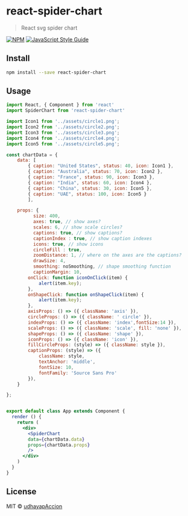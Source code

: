 # react-spider-chart

> React svg spider chart

[![NPM](https://img.shields.io/npm/v/react-spider-chart.svg)](https://www.npmjs.com/package/react-spider-chart) [![JavaScript Style Guide](https://img.shields.io/badge/code_style-standard-brightgreen.svg)](https://standardjs.com)

## Install

```bash
npm install --save react-spider-chart
```

## Usage

```jsx
import React, { Component } from 'react'
import SpiderChart from 'react-spider-chart'

import Icon1 from '../assets/circle1.png';
import Icon2 from '../assets/circle2.png';
import Icon3 from '../assets/circle3.png';
import Icon4 from '../assets/circle4.png';
import Icon5 from '../assets/circle5.png';

const chartData = {
    data: [
        { caption: "United States", status: 40, icon: Icon1 },
        { caption: "Australia", status: 70, icon: Icon2 },
        { caption: "France", status: 90, icon: Icon3 },
        { caption: "India", status: 60, icon: Icon4 },
        { caption: "China", status: 30, icon: Icon5 },
        { caption: "UAE", status: 100, icon: Icon5 }
        ],

    props: {
          size: 400,
          axes: true, // show axes?
          scales: 6, // show scale circles?
          captions: true, // show captions?
          captionIndex : true, // show caption indexes
          icons: true, // show icons
          circleFill : true,
          zoomDistance: 1, // where on the axes are the captions?
          drawSize: 4,
          smoothing: noSmoothing, // shape smoothing function
          captionMargin: 10,
        onClick: function iconOnClick(item) {
            alert(item.key);
        },
        onShapeClick: function onShapeClick(item) {
            alert(item.key);
        },
        axisProps: () => ({ className: 'axis' }),
        circleProps: () => ({ className: ' circle' }),
        indexProps: () => ({ className: 'index',fontSize:14 }),
        scaleProps: () => ({ className: 'scale', fill: 'none' }),
        shapeProps: () => ({ className: 'shape' }),
        iconProps: () => ({ className: 'icon' }),
        fillCircleProps: (style) => ({ className: style }),
        captionProps: (style) => ({
            className: style,
            textAnchor: 'middle',
            fontSize: 10,
            fontFamily: 'Source Sans Pro'
        }),
    }

};


export default class App extends Component {
  render () {
    return (
      <div>
        <SpiderChart
		data={chartData.data}
		props={chartData.props}
		/>
      </div>
    )
  }
}

```

## License

MIT © [udhayapAccion](https://github.com/udhayapAccion)
